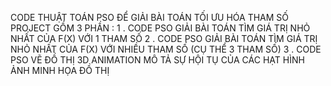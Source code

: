 CODE THUẬT TOÁN PSO ĐỂ GIẢI BÀI TOÁN TỐI ƯU HÓA THAM SỐ 
PROJECT GỒM 3 PHẦN :
1 . CODE PSO GIẢI BÀI TOÁN TÌM GIÁ TRỊ NHỎ NHẤT CỦA F(X) VỚI 1 THAM SỐ
2 . CODE PSO GIẢI BÀI TOÁN TÌM GIÁ TRỊ NHỎ NHẤT CỦA F(X) VỚI NHIỀU THAM SỐ (CỤ THỂ 3 THAM SỐ)
3 . CODE PSO VẼ ĐỒ THỊ 3D ANIMATION MÔ TẢ SỰ HỘI TỤ CỦA CÁC HẠT
HÌNH ẢNH MINH HỌA ĐỒ THỊ
